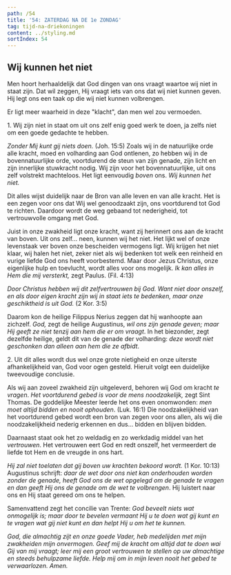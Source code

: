 ```yaml
---
path: /54
title: '54: ZATERDAG NA DE 1e ZONDAG'
tag: tijd-na-driekoningen
content: ../styling.md
sortIndex: 54
---
```


## Wij kunnen het niet

Men hoort herhaaldelijk dat God dingen van ons vraagt waartoe wij niet in staat zijn. Dat wil zeggen, Hij vraagt iets van ons dat wij niet kunnen geven. Hij legt ons een taak op die wij niet kunnen volbrengen.

Er ligt meer waarheid in deze "klacht", dan men wel zou vermoeden.

1\. Wij zijn niet in staat om uit ons zelf enig goed werk te doen, ja zelfs niet om een goede gedachte te hebben.

_Zonder Mij kunt gij niets doen._ (Joh. 15:5) Zoals wij in de natuurlijke orde alle kracht, moed en volharding aan God ontlenen, zo hebben wij in de bovennatuurlijke orde, voortdurend de steun van zijn genade, zijn licht en zijn innerlijke stuwkracht nodig. Wij zijn voor het bovennatuurlijke, uit ons zelf volstrekt machteloos. Het ligt eenvoudig _boven_ ons. _Wij kunnen het niet._

Dit alles wijst duidelijk naar de Bron van alle leven en van alle kracht. Het is een zegen voor ons dat Wij wel genoodzaakt zijn, ons voortdurend tot God te richten. Daardoor wordt de weg gebaand tot nederigheid, tot vertrouwvolle omgang met God.

Juist in onze zwakheid ligt onze kracht, want zij herinnert ons aan de kracht van boven. Uit ons zelf... neen, kunnen wij het niet. Het lijkt wel of onze levenstaak ver boven onze bescheiden vermogens ligt. Wij krijgen het niet klaar, wij halen het niet, zeker niet als wij bedenken tot welk een reinheid en vurige liefde God ons heeft voorbestemd. Maar door Jezus Christus, onze eigenlijke hulp en toevlucht, wordt alles voor ons mogelijk. _Ik kan alles in Hem die mij versterkt,_ zegt Paulus. (Fil. 4:13)

_Door Christus hebben wij dit zelfvertrouwen bij God. Want niet door onszelf, en als door eigen kracht zijn wij in staat iets te bedenken, maar onze geschiktheid is uit God._ (2 Kor. 3:5)

Daarom kon de heilige Filippus Nerius zeggen dat hij wanhoopte aan zichzelf. _God,_ zegt de heilige Augustinus, _wil ons zijn genade geven; maar Hij geeft ze niet tenzij aan hem die er om vraagt_. In het biezonder, zegt dezelfde heilige, geldt dit van de genade der volharding: _deze wordt niet geschonken dan alleen aan hem die ze afbidt_.

2\. Uit dit alles wordt dus wel onze grote nietigheid en onze uiterste afhankelijkheid van, God voor ogen gesteld. Hieruit volgt een duidelijke tweevoudige conclusie.

Als wij aan zoveel zwakheid zijn uitgeleverd, behoren wij God om kracht _te vragen_. _Het voortdurend gebed is voor de mens noodzakelijk,_ zegt Sint Thomas. De goddelijke Meester leerde het ons even onomwonden: _men moet altijd bidden en nooit ophouden_. (Luk. 16:1) Die noodzakelijkheid van het voortdurend gebed wordt een bron van zegen voor ons allen, als wij die noodzakelijkheid nederig erkennen en dus... bidden en blijven bidden.

Daarnaast staat ook het zo weldadig en zo werkdadig middel van het _vertrouwen_. Het vertrouwen eert God en redt onszelf, het vermeerdert de liefde tot Hem en de vreugde in ons hart.

_Hij zal niet toelaten dat gij boven uw krachten bekoord wordt._ (1 Kor. 10:13) Augustinus schrijft: _daar de wet door ons niet kan onderhouden worden zonder de genade, heeft God ons de wet opgelegd om de genade te vragen en dan geeft Hij ons de genade om de wet te volbrengen_. Hij luistert naar ons en Hij staat gereed om ons te helpen.

Samenvattend zegt het concilie van Trente: _God beveelt niets wat onmogelijk is; maar door te bevelen vermaant Hij u te doen wat gij kunt en te vragen wat gij niet kunt en dan helpt Hij u om het te kunnen._

_God, die almachtig zijt en onze goede Vader, heb medelijden met mijn zwakheiden mijn onvermogen. Geef mij de kracht om altijd dat te doen wai Gij van mij vraagt; leer mij een groot vertrouwen te stellen op uw almachtige en steeds behulpzame liefde. Help mij om in mijn leven nooit het gebed te verwaarlozen. Amen._
